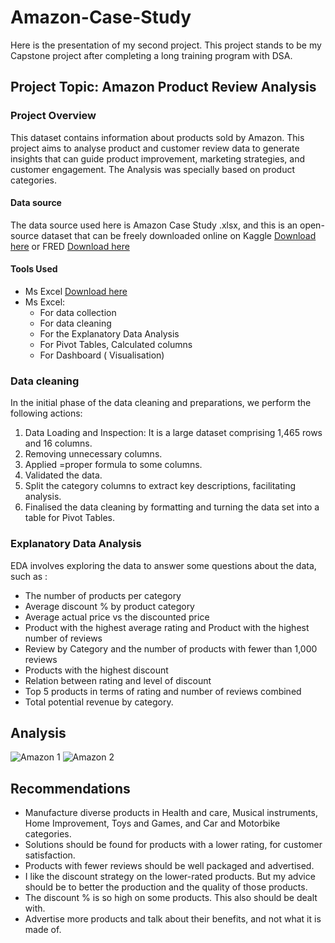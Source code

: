 # Amazon-Case-Study
Here is the presentation of my second project. This project stands to be my Capstone project after completing a long training program with DSA.

## Project Topic: Amazon Product Review Analysis 

### Project Overview
This dataset contains information about products sold by Amazon. This project aims to analyse product and customer review data to generate insights that can guide product improvement, marketing strategies, and customer engagement. The Analysis was specially based on product categories.

#### Data source
The data source used here is Amazon Case Study .xlsx, and this is an open-source dataset that can be freely downloaded online on Kaggle [Download here](https://www.kaggle.com/datasets) or FRED [Download here](https://www.kaggle.com/datasets/wumanandpat/fred-economic-data-catalog)

#### Tools Used 
   - Ms Excel [Download here](https://www.microsoft.com)
- Ms Excel:
  - For data collection
  - For data cleaning
  - For the Explanatory Data Analysis
  - For Pivot Tables, Calculated columns
  - For Dashboard ( Visualisation)


### Data cleaning
In the initial phase of the data cleaning and preparations, we perform the following actions:
1. Data Loading and Inspection: It is a large dataset comprising 1,465 rows and 16 columns.
2. Removing unnecessary columns.
3. Applied =proper formula to some columns.
4. Validated the data.
5. Split the category columns to extract key descriptions, facilitating analysis.
6. Finalised the data cleaning by formatting and turning the data set into a table for Pivot Tables.


### Explanatory Data Analysis
EDA involves exploring the data to answer some questions about the data, such as :
- The number of products per category
- Average discount % by product category
- Average actual price vs the discounted price
- Product with the highest average rating and Product with the highest number of reviews
- Review by Category and the number of products with fewer than 1,000 reviews
- Products with the highest discount
- Relation between rating and level of discount
- Top 5 products in terms of rating and number of reviews combined
- Total potential revenue by category.



## Analysis

![Amazon 1](https://github.com/user-attachments/assets/a09d1310-c195-46cb-b155-e9547b407928)
![Amazon 2](https://github.com/user-attachments/assets/861bb7ba-7126-48de-8813-ca2e0e1bca78)


## Recommendations 
- Manufacture diverse products in Health and care, Musical instruments, Home Improvement, Toys and Games, and Car and Motorbike categories.
- Solutions should be found for products with a lower rating, for customer satisfaction.
- Products with fewer reviews should be well packaged and advertised.
- I like the discount strategy on the lower-rated products. But my advice should be to better the production and the quality of those products.
- The discount % is so high on some products. This also should be dealt with.
- Advertise more products and talk about their benefits, and not what it is made of.



